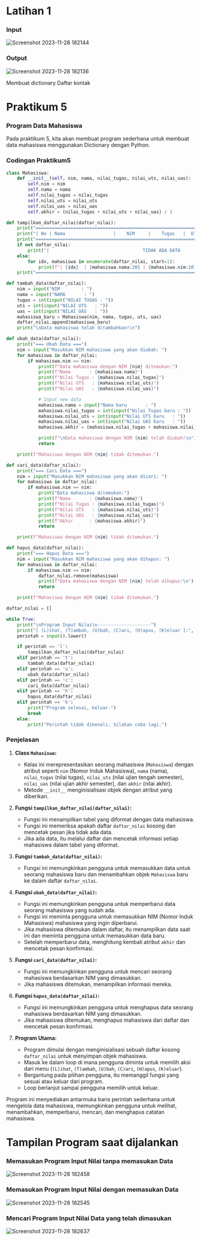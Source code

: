 # Latihan 1
### Input
![Screenshot 2023-11-28 182144](https://github.com/Pynixz/praktikum5/assets/147568964/d5d07b3f-3c80-4148-a95f-dfe502869734)
### Output
![Screenshot 2023-11-28 182136](https://github.com/Pynixz/praktikum5/assets/147568964/b9689ee6-706f-45ca-8916-f1ef88536b9b)

Membuat dictionary Daftar kontak

# Praktikum 5
### Program Data Mahasiswa

Pada praktikum 5, kita akan membuat program sederhana untuk membuat data mahasiswa menggunakan Dictionary dengan Python.

### Codingan Praktikum5

```python
class Mahasiswa:
    def __init__(self, nim, nama, nilai_tugas, nilai_uts, nilai_uas):
        self.nim = nim
        self.nama = nama
        self.nilai_tugas = nilai_tugas
        self.nilai_uts = nilai_uts
        self.nilai_uas = nilai_uas
        self.akhir = (nilai_tugas + nilai_uts + nilai_uas) / 3

def tampilkan_daftar_nilai(daftar_nilai):
    print("=====================================================================================")
    print("| No | Nama                  |    NIM     |    Tugas   |  UTS  |  UAS  |    Akhir   |")
    print("=====================================================================================")
    if not daftar_nilai:
        print("|                                   TIDAK ADA DATA                                  |")
    else:
        for idx, mahasiswa in enumerate(daftar_nilai, start=1):
            print(f"| {idx}  | {mahasiswa.nama:20} | {mahasiswa.nim:10} |  {mahasiswa.nilai_tugas:5}     |{mahasiswa.nilai_uts:5}  |{mahasiswa.nilai_uas:5}  |    {mahasiswa.akhir:5.2f}   |")
    print("=====================================================================================")

def tambah_data(daftar_nilai):
    nim = input("NIM        : ")
    nama = input("NAMA       : ")
    tugas = int(input("NILAI TUGAS : "))
    uts = int(input("NILAI UTS   : "))
    uas = int(input("NILAI UAS   : "))
    mahasiswa_baru = Mahasiswa(nim, nama, tugas, uts, uas)
    daftar_nilai.append(mahasiswa_baru)
    print("\nData mahasiswa telah ditambahkan!\n")

def ubah_data(daftar_nilai):
    print("=== Ubah Data ===")
    nim = input("Masukkan NIM mahasiswa yang akan diubah: ")
    for mahasiswa in daftar_nilai:
        if mahasiswa.nim == nim:
            print(f"Data mahasiswa dengan NIM {nim} ditemukan:")
            print(f"Nama       : {mahasiswa.nama}")
            print(f"Nilai Tugas : {mahasiswa.nilai_tugas}")
            print(f"Nilai UTS   : {mahasiswa.nilai_uts}")
            print(f"Nilai UAS   : {mahasiswa.nilai_uas}")

            # Input new data
            mahasiswa.nama = input("Nama baru       : ")
            mahasiswa.nilai_tugas = int(input("Nilai Tugas baru : "))
            mahasiswa.nilai_uts = int(input("Nilai UTS baru   : "))
            mahasiswa.nilai_uas = int(input("Nilai UAS baru   : "))
            mahasiswa.akhir = (mahasiswa.nilai_tugas + mahasiswa.nilai_uts + mahasiswa.nilai_uas) / 3

            print(f"\nData mahasiswa dengan NIM {nim} telah diubah!\n")
            return

    print(f"Mahasiswa dengan NIM {nim} tidak ditemukan.")

def cari_data(daftar_nilai):
    print("=== Cari Data ===")
    nim = input("Masukkan NIM mahasiswa yang akan dicari: ")
    for mahasiswa in daftar_nilai:
        if mahasiswa.nim == nim:
            print("Data mahasiswa ditemukan:")
            print(f"Nama       : {mahasiswa.nama}")
            print(f"Nilai Tugas : {mahasiswa.nilai_tugas}")
            print(f"Nilai UTS   : {mahasiswa.nilai_uts}")
            print(f"Nilai UAS   : {mahasiswa.nilai_uas}")
            print(f"Akhir      : {mahasiswa.akhir}")
            return

    print(f"Mahasiswa dengan NIM {nim} tidak ditemukan.")

def hapus_data(daftar_nilai):
    print("=== Hapus Data ===")
    nim = input("Masukkan NIM mahasiswa yang akan dihapus: ")
    for mahasiswa in daftar_nilai:
        if mahasiswa.nim == nim:
            daftar_nilai.remove(mahasiswa)
            print(f"Data mahasiswa dengan NIM {nim} telah dihapus!\n")
            return

    print(f"Mahasiswa dengan NIM {nim} tidak ditemukan.")

daftar_nilai = []

while True:
    print("\nProgram Input Nilai\n--------------------")
    print("[ (L)ihat, (T)ambah, (U)bah, (C)ari, (H)apus, (K)eluar ]:", end="")
    perintah = input().lower()

    if perintah == 'l':
        tampilkan_daftar_nilai(daftar_nilai)
    elif perintah == 't':
        tambah_data(daftar_nilai)
    elif perintah == 'u':
        ubah_data(daftar_nilai)
    elif perintah == 'c':
        cari_data(daftar_nilai)
    elif perintah == 'h':
        hapus_data(daftar_nilai)
    elif perintah == 'k':
        print("Program selesai, keluar.")
        break
    else:
        print("Perintah tidak dikenali. Silakan coba lagi.")
```
### Penjelasan

1. **Class `Mahasiswa`:**
   - Kelas ini merepresentasikan seorang mahasiswa (`Mahasiswa`) dengan atribut seperti `nim` (Nomor Induk Mahasiswa), `nama` (nama), `nilai_tugas` (nilai tugas), `nilai_uts` (nilai ujian tengah semester), `nilai_uas` (nilai ujian akhir semester), dan `akhir` (nilai akhir).
   - Metode `__init__` menginisialisasi objek dengan atribut yang diberikan.

2. **Fungsi `tampilkan_daftar_nilai(daftar_nilai)`:**
   - Fungsi ini menampilkan tabel yang diformat dengan data mahasiswa.
   - Fungsi ini memeriksa apakah daftar `daftar_nilai` kosong dan mencetak pesan jika tidak ada data.
   - Jika ada data, itu melalui daftar dan mencetak informasi setiap mahasiswa dalam tabel yang diformat.

3. **Fungsi `tambah_data(daftar_nilai)`:**
   - Fungsi ini memungkinkan pengguna untuk memasukkan data untuk seorang mahasiswa baru dan menambahkan objek `Mahasiswa` baru ke dalam daftar `daftar_nilai`.

4. **Fungsi `ubah_data(daftar_nilai)`:**
   - Fungsi ini memungkinkan pengguna untuk memperbarui data seorang mahasiswa yang sudah ada.
   - Fungsi ini meminta pengguna untuk memasukkan NIM (Nomor Induk Mahasiswa) mahasiswa yang ingin diperbarui.
   - Jika mahasiswa ditemukan dalam daftar, itu menampilkan data saat ini dan meminta pengguna untuk memasukkan data baru.
   - Setelah memperbarui data, menghitung kembali atribut `akhir` dan mencetak pesan konfirmasi.

5. **Fungsi `cari_data(daftar_nilai)`:**
   - Fungsi ini memungkinkan pengguna untuk mencari seorang mahasiswa berdasarkan NIM yang dimasukkan.
   - Jika mahasiswa ditemukan, menampilkan informasi mereka.

6. **Fungsi `hapus_data(daftar_nilai)`:**
   - Fungsi ini memungkinkan pengguna untuk menghapus data seorang mahasiswa berdasarkan NIM yang dimasukkan.
   - Jika mahasiswa ditemukan, menghapus mahasiswa dari daftar dan mencetak pesan konfirmasi.

7. **Program Utama:**
   - Program dimulai dengan menginisialisasi sebuah daftar kosong `daftar_nilai` untuk menyimpan objek mahasiswa.
   - Masuk ke dalam loop di mana pengguna diminta untuk memilih aksi dari menu (`(L)ihat`, `(T)ambah`, `(U)bah`, `(C)ari`, `(H)apus`, `(K)eluar`).
   - Bergantung pada pilihan pengguna, itu memanggil fungsi yang sesuai atau keluar dari program.
   - Loop berlanjut sampai pengguna memilih untuk keluar.

Program ini menyediakan antarmuka baris perintah sederhana untuk mengelola data mahasiswa, memungkinkan pengguna untuk melihat, menambahkan, memperbarui, mencari, dan menghapus catatan mahasiswa.

# Tampilan Program saat dijalankan

### Memasukan Program Input Nilai tanpa memasukan Data 
![Screenshot 2023-11-28 182458](https://github.com/Pynixz/praktikum5/assets/147568964/592962a8-c47c-4b01-91b3-0952d7993791)

### Memasukan Program Input Nilai dengan memasukan Data 
![Screenshot 2023-11-28 182545](https://github.com/Pynixz/praktikum5/assets/147568964/abcac787-f573-4877-9845-ea21b0c17283)

### Mencari Program Input Nilai Data yang telah dimasukan
![Screenshot 2023-11-28 182637](https://github.com/Pynixz/praktikum5/assets/147568964/55600987-bb07-4173-838b-0a894a159274)

###
